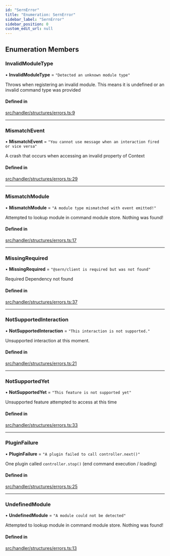 ```yaml
---
id: "SernError"
title: "Enumeration: SernError"
sidebar_label: "SernError"
sidebar_position: 0
custom_edit_url: null
---
```


## Enumeration Members

### InvalidModuleType

• **InvalidModuleType** = ``"Detected an unknown module type"``

Throws when registering an invalid module.
This means it is undefined or an invalid command type was provided

#### Defined in

[src/handler/structures/errors.ts:9](https://github.com/sern-handler/handler/blob/33f1446/src/handler/structures/errors.ts#L9)

___

### MismatchEvent

• **MismatchEvent** = ``"You cannot use message when an interaction fired or vice versa"``

A crash that occurs when accessing an invalid property of Context

#### Defined in

[src/handler/structures/errors.ts:29](https://github.com/sern-handler/handler/blob/33f1446/src/handler/structures/errors.ts#L29)

___

### MismatchModule

• **MismatchModule** = ``"A module type mismatched with event emitted!"``

Attempted to lookup module in command module store. Nothing was found!

#### Defined in

[src/handler/structures/errors.ts:17](https://github.com/sern-handler/handler/blob/33f1446/src/handler/structures/errors.ts#L17)

___

### MissingRequired

• **MissingRequired** = ``"@sern/client is required but was not found"``

Required Dependency not found

#### Defined in

[src/handler/structures/errors.ts:37](https://github.com/sern-handler/handler/blob/33f1446/src/handler/structures/errors.ts#L37)

___

### NotSupportedInteraction

• **NotSupportedInteraction** = ``"This interaction is not supported."``

Unsupported interaction at this moment.

#### Defined in

[src/handler/structures/errors.ts:21](https://github.com/sern-handler/handler/blob/33f1446/src/handler/structures/errors.ts#L21)

___

### NotSupportedYet

• **NotSupportedYet** = ``"This feature is not supported yet"``

Unsupported feature attempted to access at this time

#### Defined in

[src/handler/structures/errors.ts:33](https://github.com/sern-handler/handler/blob/33f1446/src/handler/structures/errors.ts#L33)

___

### PluginFailure

• **PluginFailure** = ``"A plugin failed to call controller.next()"``

One plugin called `controller.stop()` (end command execution / loading)

#### Defined in

[src/handler/structures/errors.ts:25](https://github.com/sern-handler/handler/blob/33f1446/src/handler/structures/errors.ts#L25)

___

### UndefinedModule

• **UndefinedModule** = ``"A module could not be detected"``

Attempted to lookup module in command module store. Nothing was found!

#### Defined in

[src/handler/structures/errors.ts:13](https://github.com/sern-handler/handler/blob/33f1446/src/handler/structures/errors.ts#L13)
